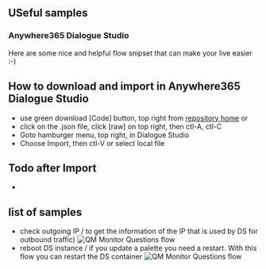 ## USeful samples
### Anywhere365 Dialogue Studio

Here are some nice and helpful flow snipset that can make your live easier :-)

## How to download and import in Anywhere365 Dialogue Studio
- use green download [Code] button, top right from [repository home](https://github.com/Anywhere365/DialogueStudioFlows) or
- click on the .json file, click [raw] on top right, then ctl-A, ctl-C
- Goto hamburger menu, top right, in Dialogue Studio
- Choose Import, then ctl-V or select local file


## Todo after Import
- 


## list of samples

- check outgoing IP / to get the information of the IP that is used by DS for outbound traffic)
![QM Monitor Questions flow](https://github.com/Anywhere365/DialogueStudioFlows/blob/master/QMMonitorQuestion\resources/qmflow.png)
- reboot DS instance / if you update a palette you need a restart. With this flow you can restart the DS container
![QM Monitor Questions flow](https://github.com/Anywhere365/DialogueStudioFlows/blob/master/QMMonitorQuestion\resources/qmflow.png)
